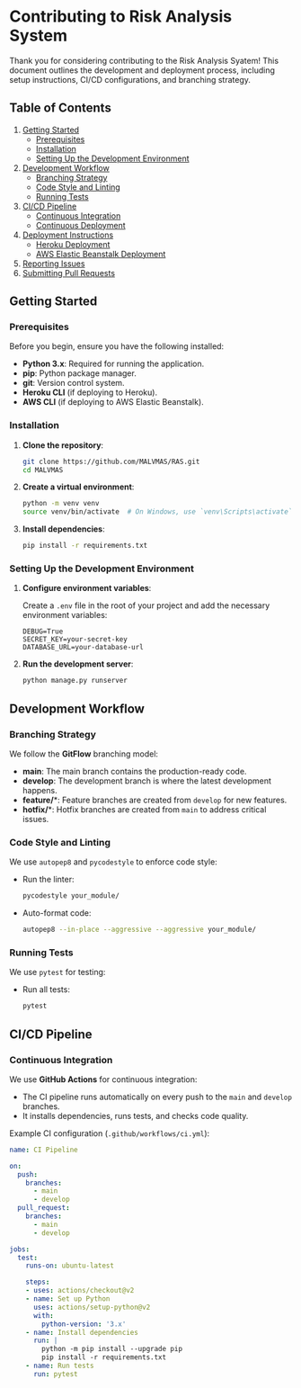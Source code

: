 # Contributing to Risk Analysis System

Thank you for considering contributing to the Risk Analysis Syatem! This document outlines the development and deployment process, including setup instructions, CI/CD configurations, and branching strategy.

## Table of Contents

1. [Getting Started](#getting-started)
   - [Prerequisites](#prerequisites)
   - [Installation](#installation)
   - [Setting Up the Development Environment](#setting-up-the-development-environment)
2. [Development Workflow](#development-workflow)
   - [Branching Strategy](#branching-strategy)
   - [Code Style and Linting](#code-style-and-linting)
   - [Running Tests](#running-tests)
3. [CI/CD Pipeline](#cicd-pipeline)
   - [Continuous Integration](#continuous-integration)
   - [Continuous Deployment](#continuous-deployment)
4. [Deployment Instructions](#deployment-instructions)
   - [Heroku Deployment](#heroku-deployment)
   - [AWS Elastic Beanstalk Deployment](#aws-elastic-beanstalk-deployment)
5. [Reporting Issues](#reporting-issues)
6. [Submitting Pull Requests](#submitting-pull-requests)

## Getting Started

### Prerequisites

Before you begin, ensure you have the following installed:

- **Python 3.x**: Required for running the application.
- **pip**: Python package manager.
- **git**: Version control system.
- **Heroku CLI** (if deploying to Heroku).
- **AWS CLI** (if deploying to AWS Elastic Beanstalk).

### Installation

1. **Clone the repository**:

    ```bash
    git clone https://github.com/MALVMAS/RAS.git
    cd MALVMAS
    ```

2. **Create a virtual environment**:

    ```bash
    python -m venv venv
    source venv/bin/activate  # On Windows, use `venv\Scripts\activate`
    ```

3. **Install dependencies**:

    ```bash
    pip install -r requirements.txt
    ```

### Setting Up the Development Environment

1. **Configure environment variables**:

    Create a `.env` file in the root of your project and add the necessary environment variables:

    ```plaintext
    DEBUG=True
    SECRET_KEY=your-secret-key
    DATABASE_URL=your-database-url
    ```

2. **Run the development server**:

    ```bash
    python manage.py runserver
    ```

## Development Workflow

### Branching Strategy

We follow the **GitFlow** branching model:

- **main**: The main branch contains the production-ready code.
- **develop**: The development branch is where the latest development happens.
- **feature/***: Feature branches are created from `develop` for new features.
- **hotfix/***: Hotfix branches are created from `main` to address critical issues.

### Code Style and Linting

We use `autopep8` and `pycodestyle` to enforce code style:

- Run the linter:

    ```bash
    pycodestyle your_module/
    ```

- Auto-format code:

    ```bash
    autopep8 --in-place --aggressive --aggressive your_module/
    ```

### Running Tests

We use `pytest` for testing:

- Run all tests:

    ```bash
    pytest
    ```

## CI/CD Pipeline

### Continuous Integration

We use **GitHub Actions** for continuous integration:

- The CI pipeline runs automatically on every push to the `main` and `develop` branches.
- It installs dependencies, runs tests, and checks code quality.

Example CI configuration (`.github/workflows/ci.yml`):

```yaml
name: CI Pipeline

on:
  push:
    branches:
      - main
      - develop
  pull_request:
    branches:
      - main
      - develop

jobs:
  test:
    runs-on: ubuntu-latest

    steps:
    - uses: actions/checkout@v2
    - name: Set up Python
      uses: actions/setup-python@v2
      with:
        python-version: '3.x'
    - name: Install dependencies
      run: |
        python -m pip install --upgrade pip
        pip install -r requirements.txt
    - name: Run tests
      run: pytest

